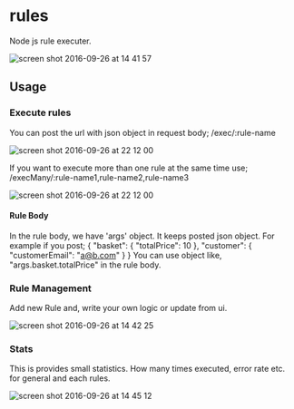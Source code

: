 # rules
Node js rule executer. 

![screen shot 2016-09-26 at 14 41 57](https://cloud.githubusercontent.com/assets/4123460/18833530/c039e75e-83f9-11e6-8366-41a12fd6b69f.png)

## Usage

### Execute rules

You can post the url with json object in request body;
/exec/:rule-name

![screen shot 2016-09-26 at 22 12 00](https://cloud.githubusercontent.com/assets/4123460/18848219/18c970b0-8436-11e6-85fe-1687d86c52dd.png)

If you want to execute more than one rule at the same time use;
/execMany/:rule-name1,rule-name2,rule-name3

![screen shot 2016-09-26 at 22 12 00](https://cloud.githubusercontent.com/assets/4123460/18848239/235b16e6-8436-11e6-8e83-406bd80d1f67.png)

#### Rule Body
In the rule body, we have 'args' object. It keeps posted json object. For example if you post;
{ "basket": { "totalPrice": 10 }, "customer": { "customerEmail": "a@b.com" } }
You can use object like, "args.basket.totalPrice" in the rule body.



### Rule Management
Add new Rule and, write your own logic or update from ui.

![screen shot 2016-09-26 at 14 42 25](https://cloud.githubusercontent.com/assets/4123460/18833536/cdf0ed5c-83f9-11e6-98d6-d1457bfb8352.png)

### Stats
This is provides small statistics. How many times executed, error rate etc. for general and each rules.

![screen shot 2016-09-26 at 14 45 12](https://cloud.githubusercontent.com/assets/4123460/18833549/d9a2b9dc-83f9-11e6-9bc6-85c81f6166c9.png)
